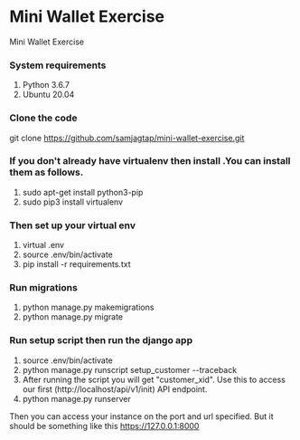 # Mini Wallet Exercise
Mini Wallet Exercise

### System requirements
1. Python 3.6.7
2. Ubuntu 20.04

### Clone the code
git clone https://github.com/samjagtap/mini-wallet-exercise.git

### If you don't already have virtualenv then install .You can install them as follows.
1. sudo apt-get install python3-pip
2. sudo pip3 install virtualenv

### Then set up your virtual env
1. virtual .env
2. source .env/bin/activate
3. pip install -r requirements.txt

### Run migrations
1. python manage.py makemigrations
2. python manage.py migrate

### Run setup script then run the django app

1. source .env/bin/activate 
2. python manage.py runscript setup_customer --traceback
3. After running the script you will get "customer_xid". Use this to access our first (http://localhost/api/v1/init) API endpoint. 
4. python manage.py runserver

Then you can access your instance on the port and url specified. But it should be something like this https://127.0.0.1:8000
